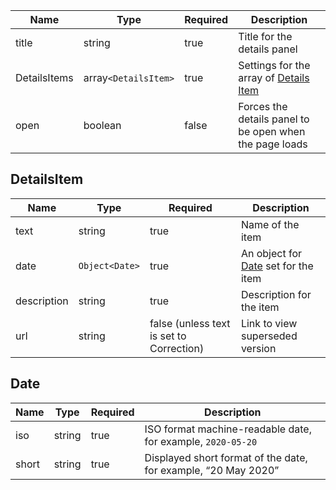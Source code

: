 | Name         | Type                 | Required | Description                                             |
| ------------ | -------------------- | -------- | ------------------------------------------------------- |
| title        | string               | true     | Title for the details panel                             |
| DetailsItems | array`<DetailsItem>` | true     | Settings for the array of [Details Item](#DetailsItem)  |
| open         | boolean              | false    | Forces the details panel to be open when the page loads |

## DetailsItem

| Name        | Type           | Required                                 | Description                                  |
| ----------- | -------------- | ---------------------------------------- | -------------------------------------------- |
| text        | string         | true                                     | Name of the item                             |
| date        | `Object<Date>` | true                                     | An object for [Date](#date) set for the item |
| description | string         | true                                     | Description for the item                     |
| url         | string         | false (unless text is set to Correction) | Link to view superseded version              |

## Date

| Name  | Type   | Required | Description                                                    |
| ----- | ------ | -------- | -------------------------------------------------------------- |
| iso   | string | true     | ISO format machine-readable date, for example, `2020-05-20`    |
| short | string | true     | Displayed short format of the date, for example, “20 May 2020” |
